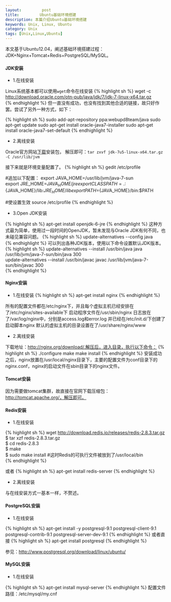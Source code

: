 ```yaml
---
layout:         post
title:         Ubuntu基础环境搭建
description: 本篇介绍Ubuntu基础环境搭建
keywords: Unix, Linux, Ubuntu
category: Unix
tags: [Unix,Linux,Ubuntu]
---
```


本文基于Ubuntu12.04，阐述基础环境搭建过程：JDK+Nginx+Tomcat+Redis+PostgreSQL/MySQL。

#### JDK安装

* 1.在线安装

Linux系统基本都可以使用`wget`命令在线安装
{% highlight sh %}
wget -c http://download.oracle.com/otn-pub/java/jdk/7/jdk-7-linux-x64.tar.gz  
{% endhighlight %}
但一直没有成功，也没有找到其他合适的链接，故只好作罢。尝试了另外一种方式，如下：

{% highlight sh %}
sudo add-apt-repository ppa:webupd8team/java
sudo apt-get update
sudo apt-get install oracle-java7-installer
sudo apt-get install oracle-java7-set-default
{% endhighlight %}

<!-- more -->

* 2.离线安装

Oracle官方网站[下载](http://www.oracle.com/technetwork/java/javase/downloads/jdk7-downloads-1880260.html)安装包，
解压即可：`tar zxvf jdk-7u5-linux-x64.tar.gz -C /usr/lib/jvm`

接下来就是环境变量配置了。
{% highlight sh %}
gedit /etc/profile

#追加以下配置：
export JAVA_HOME=/usr/lib/jvm/java-7-sun  
export JRE_HOME=${JAVA_HOME}/jre  
export CLASSPATH=.:${JAVA_HOME}/lib:${JRE_HOME}/lib  
export PATH=${JAVA_HOME}/bin:$PATH

#使设置生效
source /etc/profile
{% endhighlight %}

* 3.Open JDK安装

{% highlight sh %}
apt-get install openjdk-6-jre
{% endhighlight %}
这种方式最为简单，使用过一段时间的OpenJDK，暂未发现与Oracle JDK有何不同，也未碰见兼容问题。
{% highlight sh %}
update-alternatives --config java  
{% endhighlight %}
可以列出各种JDK版本，使用以下命令设置默认JDK版本。
{% highlight sh %}
update-alternatives --install /usr/bin/java java /usr/lib/jvm/java-7-sun/bin/java 300  
update-alternatives --install /usr/bin/javac javac /usr/lib/jvm/java-7-sun/bin/javac 300  
{% endhighlight %}

#### Nginx安装

* 1.在线安装
{% highlight sh %}
apt-get install nginx
{% endhighlight %}

所有的配置文件都在/etc/nginx下，并且每个虚拟主机已经安排在了/etc/nginx/sites-available下
启动程序文件在/usr/sbin/nginx
日志放在了/var/log/nginx中，分别是access.log和error.log
并已经在/etc/init.d/下创建了启动脚本nginx
默认的虚拟主机的目录设置在了/usr/share/nginx/www

* 2.离线安装

下载地址：http://nginx.org/download/.解压后，进入目录，执行以下命令：
{% highlight sh %}
./configure
make
make install
{% endhighlight %}
安装成功之后，nginx放置在/usr/local/nginx目录下，主要的配置文件为conf目录下的nginx.conf，nginx的启动文件在sbin目录下的nginx文件。

#### Tomcat安装

因为需要做tomcat集群，故直接在官网下载压缩包：http://tomcat.apache.org/，解压即可。

#### Redis安装

* 1.在线安装

{% highlight sh %}
wget http://download.redis.io/releases/redis-2.8.3.tar.gz  
$ tar xzf redis-2.8.3.tar.gz  
$ cd redis-2.8.3  
$ make  
$ sudo make install   #这时Redis的可执行文件被放到了/usr/local/bin  
{% endhighlight %}

或者
{% highlight sh %}
apt-get install redis-server
{% endhighlight %}

* 2.离线安装

与在线安装方式一基本一样，不赘述。

#### PostgreSQL安装


* 1.在线安装

{% highlight sh %}
apt-get install -y postgresql-9.1 postgresql-client-9.1 postgresql-contrib-9.1 postgresql-server-dev-9.1
{% endhighlight %}
或者直接
{% highlight sh %}
apt-get install postgresql
{% endhighlight %}

参见：http://www.postgresql.org/download/linux/ubuntu/

#### MySQL安装

* 1.在线安装

{% highlight sh %}
apt-get install mysql-server
{% endhighlight %}
配置文件路径：/etc/mysql/my.cnf
